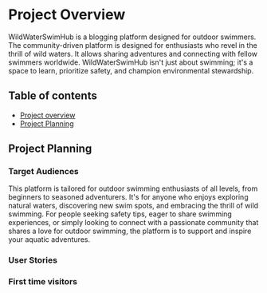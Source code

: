 # **Project Overview**
WildWaterSwimHub is a blogging platform designed for outdoor swimmers. 
The community-driven platform is designed for enthusiasts who revel in the thrill of wild waters. It allows sharing adventures and connecting with fellow swimmers worldwide. WildWaterSwimHub isn't just about swimming; it's a space to learn, prioritize safety, and champion environmental stewardship.
<br>
 
## **Table of contents**
* [Project overview](#Project-Overview)
* [Project Planning](#project-planning)

## **Project Planning**

### **Target Audiences**
This platform is tailored for outdoor swimming enthusiasts of all levels, from beginners to seasoned adventurers. It's for anyone who enjoys exploring natural waters, discovering new swim spots, and embracing the thrill of wild swimming. For people seeking safety tips, eager to share swimming experiences, or simply looking to connect with a passionate community that shares a love for outdoor swimming, the platform is to support and inspire your aquatic adventures.
<br>

### **User Stories**
### **First time visitors**
